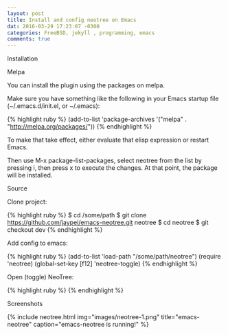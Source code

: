 ```yaml
---
layout: post
title: Install and config neotree on Emacs
dat: 2016-03-29 17:23:07 -0300
categories: FreeBSD, jekyll , programming, emacs
comments: true
---
```


Installation

Melpa

You can install the plugin using the packages on melpa.

Make sure you have something like the following in your Emacs startup file (~/.emacs.d/init.el, or ~/.emacs):

{% highlight ruby %}
    (add-to-list 'package-archives
                 '("melpa" . "http://melpa.org/packages/"))
{% endhighlight %}

To make that take effect, either evaluate that elisp expression or restart Emacs.

Then use M-x package-list-packages, select neotree from the list by pressing i, then press x to execute the changes. At that point, the package will be installed.

Source

Clone project:

{% highlight ruby %}
$ cd /some/path
$ git clone https://github.com/jaypei/emacs-neotree.git neotree
$ cd neotree
$ git checkout dev
{% endhighlight %}

Add config to emacs:

{% highlight ruby %}
(add-to-list 'load-path "/some/path/neotree")
(require 'neotree)
(global-set-key [f12] 'neotree-toggle)
{% endhighlight %}

Open (toggle) NeoTree:

{% highlight ruby %}
<F12>
{% endhighlight %}

Screenshots

{% include neotree.html
            img="images/neotree-1.png"
            title="emacs-neotree"
            caption="emacs-neotree is running!" %}
